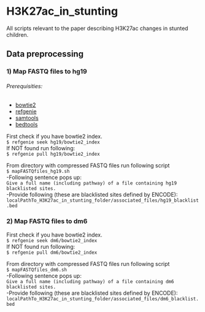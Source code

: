 # H3K27ac_in_stunting
All scripts relevant to the paper describing H3K27ac changes in stunted children.

## Data preprocessing
### 1) Map FASTQ files to hg19
###### Prerequisities:
+ [bowtie2](http://bowtie-bio.sourceforge.net/bowtie2/index.shtml)
+ [refgenie](http://refgenie.databio.org/en/latest/)
+ [samtools](http://www.htslib.org/)
+ [bedtools](https://bedtools.readthedocs.io/en/latest/index.html)

First check if you have bowtie2 index.\
`$ refgenie seek hg19/bowtie2_index`\
If NOT found run following: \
`$ refgenie pull hg19/bowtie2_index` 

From directory with compressed FASTQ files run following script\
`$ mapFASTQfiles_hg19.sh `\
-Following sentence pops up:\
`Give a full name (including pathway) of a file containing hg19 blacklisted sites.`\
-Provide following (these are blacklisted sites defined by ENCODE):\
`localPathTo_H3K27ac_in_stunting_folder/associated_files/hg19_blacklist.bed`

### 2) Map FASTQ files to dm6
First check if you have bowtie2 index.\
`$ refgenie seek dm6/bowtie2_index`\
If NOT found run following: \
`$ refgenie pull dm6/bowtie2_index` 

From directory with compressed FASTQ files run following script\
`$ mapFASTQfiles_dm6.sh `\
-Following sentence pops up:\
`Give a full name (including pathway) of a file containing dm6 blacklisted sites.`\
-Provide following (these are blacklisted sites defined by ENCODE):\
`localPathTo_H3K27ac_in_stunting_folder/associated_files/dm6_blacklist.bed`
